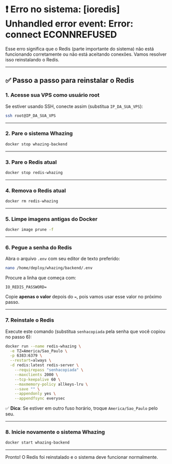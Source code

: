 # ❗ Erro no sistema: \[ioredis] Unhandled error event: Error: connect ECONNREFUSED

Esse erro significa que o Redis (parte importante do sistema) não está funcionando corretamente ou não está aceitando conexões. Vamos resolver isso reinstalando o Redis.

***

## ✅ Passo a passo para reinstalar o Redis

### 1. Acesse sua VPS como **usuário root**

Se estiver usando SSH, conecte assim (substitua `IP_DA_SUA_VPS`):

```bash
ssh root@IP_DA_SUA_VPS
```

***

### 2. Pare o sistema Whazing

```bash
docker stop whazing-backend
```

***

### 3. Pare o Redis atual

```bash
docker stop redis-whazing
```

***

### 4. Remova o Redis atual

```bash
docker rm redis-whazing
```

***

### 5. Limpe imagens antigas do Docker

```bash
docker image prune -f
```

***

### 6. Pegue a senha do Redis

Abra o arquivo `.env` com seu editor de texto preferido:

```bash
nano /home/deploy/whazing/backend/.env
```

Procure a linha que começa com:

```
IO_REDIS_PASSWORD=
```

Copie **apenas o valor** depois do `=`, pois vamos usar esse valor no próximo passo.

***

### 7. Reinstale o Redis

Execute este comando (substitua `senhacopiada` pela senha que você copiou no passo 6):

```bash
docker run --name redis-whazing \
  -e TZ=America/Sao_Paulo \
  -p 6383:6379 \
  --restart=always \
  -d redis:latest redis-server \
    --requirepass "senhacopiada" \
    --maxclients 2000 \
    --tcp-keepalive 60 \
    --maxmemory-policy allkeys-lru \
    --save "" \
    --appendonly yes \
    --appendfsync everysec
```

✅ **Dica**: Se estiver em outro fuso horário, troque `America/Sao_Paulo` pelo seu.

***

### 8. Inicie novamente o sistema Whazing

```bash
docker start whazing-backend
```

***

Pronto! O Redis foi reinstalado e o sistema deve funcionar normalmente.
